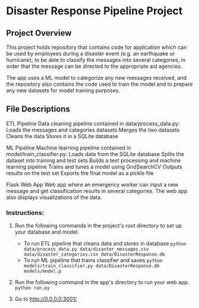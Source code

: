 # Disaster Response Pipeline Project

## Project Overview
This project holds repository that contains code for application which can be used by employees during a disaster event (e.g. an earthquake or hurricane), to be able to classify the messages into several categories, in order that the message can be directed to the appropriate aid agencies.

The app uses a ML model to categorize any new messages received, and the repository also contains the code used to train the model and to prepare any new datasets for model training purposes.

## File Descriptions
ETL Pipeline Data cleaning pipeline contained in data/process_data.py:
    Loads the messages and categories datasets
    Merges the two datasets
    Cleans the data
    Stores it in a SQLite database

ML Pipeline Machine learning pipeline contained in model/train_classifier.py:
    Loads data from the SQLite database
    Splits the dataset into training and test sets
    Builds a text processing and machine learning pipeline
    Trains and tunes a model using GridSearchCV
    Outputs results on the test set
    Exports the final model as a pickle file

Flask Web App Web app where an emergency worker can input a new message and get classification results in several categories. The web app also displays visualizations of the data.


### Instructions:
1. Run the following commands in the project's root directory to set up your database and model.

    - To run ETL pipeline that cleans data and stores in database
        `python data/process_data.py data/disaster_messages.csv data/disaster_categories.csv data/DisasterResponse.db`
    - To run ML pipeline that trains classifier and saves
        `python models/train_classifier.py data/DisasterResponse.db models/model.p`

2. Run the following command in the app's directory to run your web app.
    `python run.py`

3. Go to http://0.0.0.0:3001/
